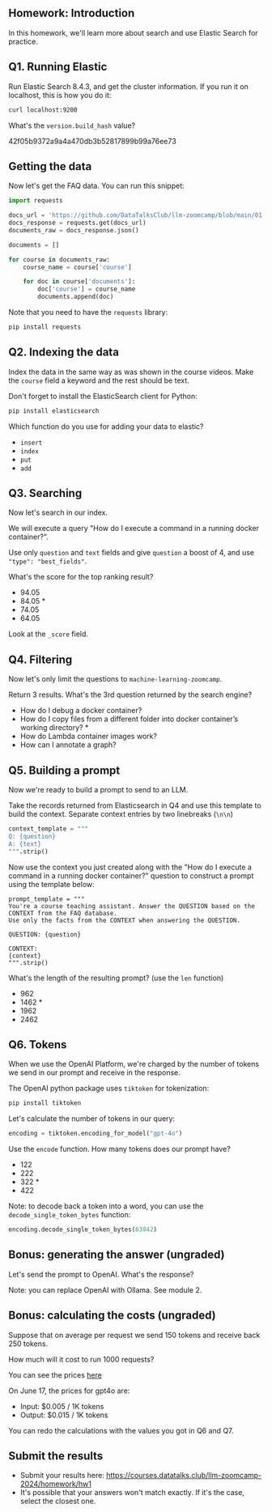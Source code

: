 ## Homework: Introduction

In this homework, we'll learn more about search and use Elastic Search for practice. 

## Q1. Running Elastic 

Run Elastic Search 8.4.3, and get the cluster information. If you run it on localhost, this is how you do it:

```bash
curl localhost:9200
```

What's the `version.build_hash` value?

42f05b9372a9a4a470db3b52817899b99a76ee73


## Getting the data

Now let's get the FAQ data. You can run this snippet:

```python
import requests 

docs_url = 'https://github.com/DataTalksClub/llm-zoomcamp/blob/main/01-intro/documents.json?raw=1'
docs_response = requests.get(docs_url)
documents_raw = docs_response.json()

documents = []

for course in documents_raw:
    course_name = course['course']

    for doc in course['documents']:
        doc['course'] = course_name
        documents.append(doc)
```

Note that you need to have the `requests` library:

```bash
pip install requests
```

## Q2. Indexing the data

Index the data in the same way as was shown in the course videos. Make the `course` field a keyword and the rest should be text. 

Don't forget to install the ElasticSearch client for Python:

```bash
pip install elasticsearch
```

Which function do you use for adding your data to elastic?

* `insert`
* `index`
* `put`
* `add`

## Q3. Searching

Now let's search in our index. 

We will execute a query "How do I execute a command in a running docker container?". 

Use only `question` and `text` fields and give `question` a boost of 4, and use `"type": "best_fields"`.

What's the score for the top ranking result?

* 94.05
* 84.05 *
* 74.05
* 64.05

Look at the `_score` field.

## Q4. Filtering

Now let's only limit the questions to `machine-learning-zoomcamp`.

Return 3 results. What's the 3rd question returned by the search engine?

* How do I debug a docker container?
* How do I copy files from a different folder into docker container’s working directory? *
* How do Lambda container images work?
* How can I annotate a graph?

## Q5. Building a prompt

Now we're ready to build a prompt to send to an LLM. 

Take the records returned from Elasticsearch in Q4 and use this template to build the context. Separate context entries by two linebreaks (`\n\n`)
```python
context_template = """
Q: {question}
A: {text}
""".strip()
```

Now use the context you just created along with the "How do I execute a command in a running docker container?" question 
to construct a prompt using the template below:

```
prompt_template = """
You're a course teaching assistant. Answer the QUESTION based on the CONTEXT from the FAQ database.
Use only the facts from the CONTEXT when answering the QUESTION.

QUESTION: {question}

CONTEXT:
{context}
""".strip()
```

What's the length of the resulting prompt? (use the `len` function)

* 962
* 1462 *
* 1962
* 2462

## Q6. Tokens

When we use the OpenAI Platform, we're charged by the number of 
tokens we send in our prompt and receive in the response.

The OpenAI python package uses `tiktoken` for tokenization:

```bash
pip install tiktoken
```

Let's calculate the number of tokens in our query: 

```python
encoding = tiktoken.encoding_for_model("gpt-4o")
```

Use the `encode` function. How many tokens does our prompt have?

* 122
* 222
* 322 *
* 422

Note: to decode back a token into a word, you can use the `decode_single_token_bytes` function:

```python
encoding.decode_single_token_bytes(63842)
```

## Bonus: generating the answer (ungraded)

Let's send the prompt to OpenAI. What's the response?  

Note: you can replace OpenAI with Ollama. See module 2.

## Bonus: calculating the costs (ungraded)

Suppose that on average per request we send 150 tokens and receive back 250 tokens.

How much will it cost to run 1000 requests?

You can see the prices [here](https://openai.com/api/pricing/)

On June 17, the prices for gpt4o are:

* Input: $0.005 / 1K tokens
* Output: $0.015 / 1K tokens

You can redo the calculations with the values you got in Q6 and Q7.


## Submit the results

* Submit your results here: https://courses.datatalks.club/llm-zoomcamp-2024/homework/hw1
* It's possible that your answers won't match exactly. If it's the case, select the closest one.

